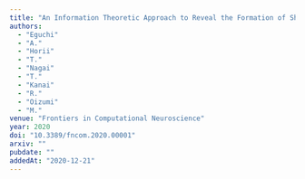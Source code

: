 ```yaml
---
title: "An Information Theoretic Approach to Reveal the Formation of Shared Representation"
authors:
  - "Eguchi"
  - "A."
  - "Horii"
  - "T."
  - "Nagai"
  - "T."
  - "Kanai"
  - "R."
  - "Oizumi"
  - "M."
venue: "Frontiers in Computational Neuroscience"
year: 2020
doi: "10.3389/fncom.2020.00001"
arxiv: ""
pubdate: ""
addedAt: "2020-12-21"
---
```


